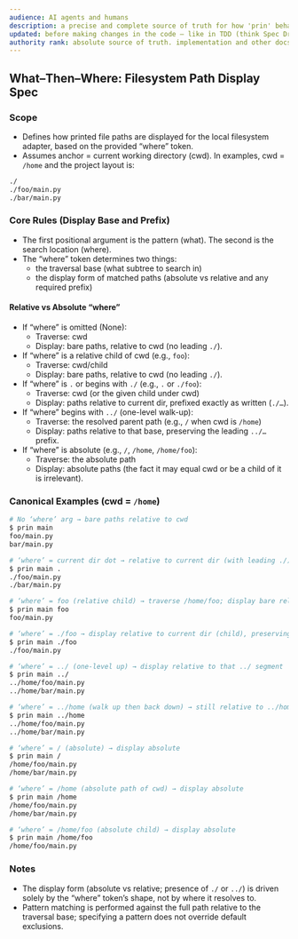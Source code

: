 ```yaml
---
audience: AI agents and humans
description: a precise and complete source of truth for how 'prin' behaves. Code deviating from the spec is considered a bug.
updated: before making changes in the code — like in TDD (think Spec Driven Development)
authority rank: absolute source of truth. implementation and other docs derive from this file.
---
```


## What–Then–Where: Filesystem Path Display Spec

### Scope
- Defines how printed file paths are displayed for the local filesystem adapter, based on the provided “where” token.
- Assumes anchor = current working directory (cwd). In examples, cwd = `/home` and the project layout is:

```bash
./
./foo/main.py
./bar/main.py
```

### Core Rules (Display Base and Prefix)
- The first positional argument is the pattern (what). The second is the search location (where).
- The “where” token determines two things:
  - the traversal base (what subtree to search in)
  - the display form of matched paths (absolute vs relative and any required prefix)

#### Relative vs Absolute “where”
- If “where” is omitted (None):
  - Traverse: cwd
  - Display: bare paths, relative to cwd (no leading `./`).
- If “where” is a relative child of cwd (e.g., `foo`):
  - Traverse: cwd/child
  - Display: bare paths, relative to cwd (no leading `./`).
- If “where” is `.` or begins with `./` (e.g., `.` or `./foo`):
  - Traverse: cwd (or the given child under cwd)
  - Display: paths relative to current dir, prefixed exactly as written (`./…`).
- If “where” begins with `../` (one-level walk-up):
  - Traverse: the resolved parent path (e.g., `/` when cwd is `/home`)
  - Display: paths relative to that base, preserving the leading `../…` prefix.
- If “where” is absolute (e.g., `/`, `/home`, `/home/foo`):
  - Traverse: the absolute path
  - Display: absolute paths (the fact it may equal cwd or be a child of it is irrelevant).

### Canonical Examples (cwd = `/home`)

```bash
# No ‘where’ arg → bare paths relative to cwd
$ prin main
foo/main.py
bar/main.py

# ‘where’ = current dir dot → relative to current dir (with leading ./)
$ prin main .
./foo/main.py
./bar/main.py

# ‘where’ = foo (relative child) → traverse /home/foo; display bare relative to cwd
$ prin main foo
foo/main.py

# ‘where’ = ./foo → display relative to current dir (child), preserving ./
$ prin main ./foo
./foo/main.py

# ‘where’ = ../ (one-level up) → display relative to that ../ segment
$ prin main ../
../home/foo/main.py
../home/bar/main.py

# ‘where’ = ../home (walk up then back down) → still relative to ../home
$ prin main ../home
../home/foo/main.py
../home/bar/main.py

# ‘where’ = / (absolute) → display absolute
$ prin main /
/home/foo/main.py
/home/bar/main.py

# ‘where’ = /home (absolute path of cwd) → display absolute
$ prin main /home
/home/foo/main.py
/home/bar/main.py

# ‘where’ = /home/foo (absolute child) → display absolute
$ prin main /home/foo
/home/foo/main.py
```

### Notes
- The display form (absolute vs relative; presence of `./` or `../`) is driven solely by the “where” token’s shape, not by where it resolves to.
- Pattern matching is performed against the full path relative to the traversal base; specifying a pattern does not override default exclusions.
